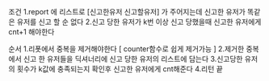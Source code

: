 조건
1.report 에 리스트로 [신고한유저 신고할유저] 가 주어지는데 신고한 유저가 똑같은 유저를 신고 할 순 없다 2.신고 당한 유저가 k번 이상 신고 당했을때 신고한 유저에게 cnt+1 해야한다

순서 1.리폿에서 중복을 제거해야한다 [ counter함수로 쉽게 제거가능 ] 2.제거한 중복에서 신고 한 유저들을 딕셔너리에 신고 당한 유저의 리스트에 담는다 3.신고당한 유저의 횟수가 k값에 충족되는지 확인후 신고한 유저에게 cnt해준다 4.리턴 끝
